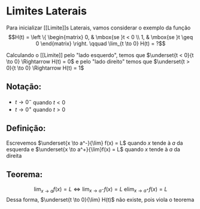 # Limites Laterais
Para inicializar [[Limite]]s Laterais, vamos considerar o exemplo da função
$$H(t) = \left \{ \begin{matrix} 0, & \mbox{se }t < 0 \\ 1, & \mbox{se }t \geq 0 \end{matrix} \right. \qquad \lim_{t \to 0} H(t) = ?$$

Calculando o [[Limite]] pelo "lado esquerdo", temos que $\underset{t < 0}{t \to 0} \Rightarrow H(t) = 0$ e pelo "lado direito" temos que $\underset{t > 0}{t \to 0} \Rightarrow H(t) = 1$

## Notação:
- $t \to 0^-$ quando $t < 0$
- $t \to 0^+$ quando $t > 0$

## Definição:
Escrevemos $\underset{x \to a^-}{\lim} f(x) = L$ quando $x$ tende à $a$ da esquerda e $\underset{x \to a^+}{\lim}f(x) = L$ quando $x$ tende à $a$ da direita

## Teorema:
$$\lim_{x \to a} f(x) = L \Longleftrightarrow \lim_{x \to a^-}f(x) = L \mbox{ e} \lim_{x \to a^+}f(x) = L$$
Dessa forma, $\underset{t \to 0}{\lim} H(t)$ não existe, pois viola o teorema